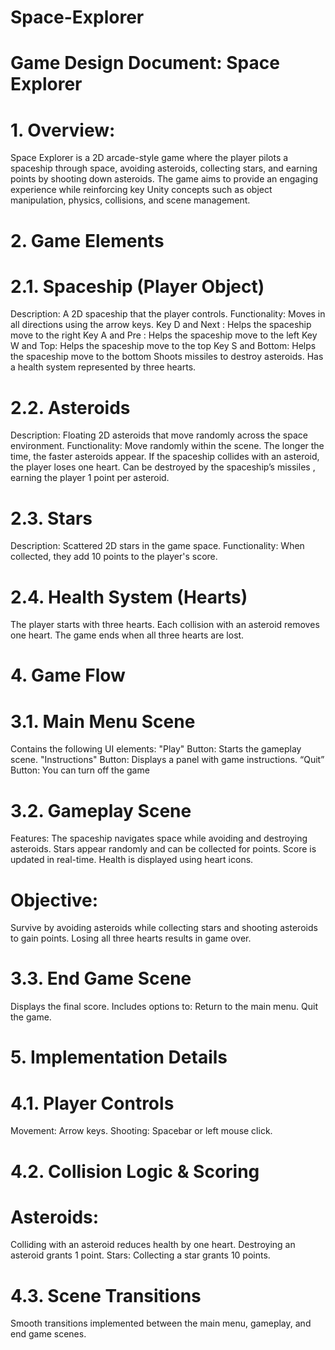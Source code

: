 # Space-Explorer

# Game Design Document: Space Explorer
# 1. Overview:
  Space Explorer is a 2D arcade-style game where the player pilots a spaceship through space, avoiding asteroids, collecting stars, and earning points by shooting down asteroids. The game aims to provide an engaging experience while reinforcing key Unity concepts such as object manipulation, physics, collisions, and scene management.
# 2. Game Elements
# 2.1. Spaceship (Player Object)
Description: A 2D spaceship that the player controls.
Functionality:
Moves in all directions using the arrow keys.
Key D and Next : Helps the spaceship move to the right
Key A and Pre : Helps the spaceship move to the left
Key W and Top: Helps the spaceship move to the top
Key S and Bottom: Helps the spaceship move to the bottom
Shoots missiles to destroy asteroids.
Has a health system represented by three hearts.
# 2.2. Asteroids
Description: Floating 2D asteroids that move randomly across the space environment.
Functionality:
Move randomly within the scene.
The longer the time, the faster asteroids appear.
If the spaceship collides with an asteroid, the player loses one heart.
Can be destroyed by the spaceship’s missiles , earning the player 1 point per asteroid.
# 2.3. Stars
Description: Scattered 2D stars in the game space.
Functionality:
When collected, they add 10 points to the player's score.
# 2.4. Health System (Hearts)
The player starts with three hearts.
Each collision with an asteroid removes one heart.
The game ends when all three hearts are lost.
# 4. Game Flow
# 3.1. Main Menu Scene
Contains the following UI elements:
"Play" Button: Starts the gameplay scene.
"Instructions" Button: Displays a panel with game instructions.
“Quit” Button: You can turn off the game
# 3.2. Gameplay Scene
Features:
The spaceship navigates space while avoiding and destroying asteroids.
Stars appear randomly and can be collected for points.
Score is updated in real-time.
Health is displayed using heart icons.
# Objective:
Survive by avoiding asteroids while collecting stars and shooting asteroids to gain points.
Losing all three hearts results in game over.
# 3.3. End Game Scene
Displays the final score.
Includes options to:
Return to the main menu.
Quit the game.
# 5. Implementation Details
# 4.1. Player Controls
Movement: Arrow keys.
Shooting: Spacebar or left mouse click.
# 4.2. Collision Logic & Scoring
# Asteroids:
Colliding with an asteroid reduces health by one heart.
Destroying an asteroid grants 1 point.
Stars:
Collecting a star grants 10 points.
# 4.3. Scene Transitions
Smooth transitions implemented between the main menu, gameplay, and end game scenes.


